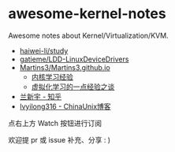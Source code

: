 # awesome-kernel-notes

Awesome notes about Kernel/Virtualization/KVM.

- [haiwei-li/study](https://github.com/haiwei-li/study)
- [gatieme/LDD-LinuxDeviceDrivers](https://github.com/gatieme/LDD-LinuxDeviceDrivers)
- [Martins3/Martins3.github.io](https://github.com/Martins3/Martins3.github.io)
  - [内核学习经验](https://martins3.github.io/kernel/learn-linux-kernel.html)
  - [虚拟化学习的一点经验之谈](https://martins3.github.io/learn-virtualization.html)
- [兰新宇 - 知乎](https://zhuanlan.zhihu.com/p/93289632)
- [lvyilong316 - ChinaUnix博客](http://blog.chinaunix.net/uid/28541347.html)

点右上方 Watch 按钮进行订阅

欢迎提 pr 或 issue 补充、分享 : )
